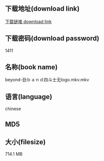 ## 下载地址(download link)
[下载链接 download link](https://voluble-croquembouche-d321dc.netlify.app/?s=beyond-%E5%8A%B2%EF%BD%82%EF%BD%81%EF%BD%8E%EF%BD%84%E5%9B%9B%E6%96%97%E5%A3%AB%E6%97%A0logo.mkv)

## 下载密码(download password)
1411

## 名称(book name)
beyond-劲ｂａｎｄ四斗士无logo.mkv.mkv

## 语言(language)
chinese

## MD5


## 大小(filesize)
714.1 MB

